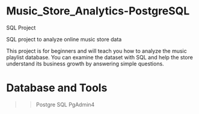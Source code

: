 # Music_Store_Analytics-PostgreSQL
SQL Project

SQL project to analyze online music store data

This project is for beginners and will teach you how to analyze the music playlist database. You can examine the dataset with SQL and help the store understand its business growth by answering simple questions.
# Database and Tools
>> Postgre SQL
>> PgAdmin4
